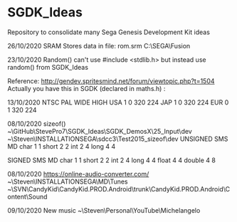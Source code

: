 # SGDK_Ideas
Repository to consolidate many Sega Genesis Development Kit ideas

26/10/2020
SRAM
Stores data in file:
rom.srm
C:\SEGA\Fusion

23/10/2020
Random()
can't use #include <stdlib.h> but instead use random() from SGDK_Ideas

Reference:
http://gendev.spritesmind.net/forum/viewtopic.php?t=1504
Actually you have this in SGDK (declared in maths.h) :


13/10/2020
		NTSC	PAL		WIDE	HIGH
USA		1		0		320		224
JAP		1		0		320		224
EUR		0		1		320		224

08/10/2020
sizeof()
~\GitHub\StevePro7\SGDK_Ideas\SGDK_DemosX\25_Input\dev
~\Steven\INSTALLATIONSEGA\sdcc3\Test2015_sizeof\dev
UNSIGNED	SMS		MD
char		1		1
short		2		2
int			2		4
long		4		4


SIGNED		SMS		MD
char		1		1
short		2		2
int			2		4
long		4		4
float		4		4
double		4		8


08/10/2020
https://online-audio-converter.com/
~\Steven\INSTALLATIONSEGA\MD\Tunes
~\SVN\CandyKid\CandyKid.PROD.Android\trunk\CandyKid.PROD.Android\Content\Sound


09/10/2020
New music
~\Steven\Personal\YouTube\Michelangelo